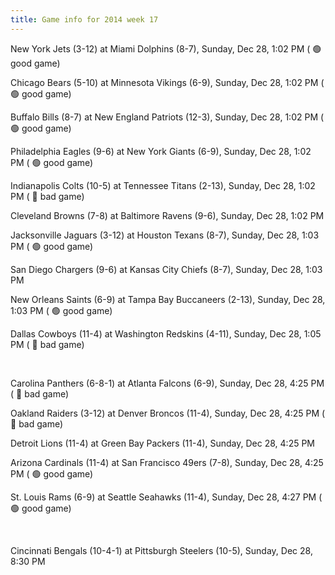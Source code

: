 ```yaml
---
title: Game info for 2014 week 17
---
```

New York Jets (3-12) at Miami Dolphins (8-7), Sunday, Dec 28, 1:02 PM (	:green_circle: good game)

Chicago Bears (5-10) at Minnesota Vikings (6-9), Sunday, Dec 28, 1:02 PM (	:green_circle: good game)

Buffalo Bills (8-7) at New England Patriots (12-3), Sunday, Dec 28, 1:02 PM (	:green_circle: good game)

Philadelphia Eagles (9-6) at New York Giants (6-9), Sunday, Dec 28, 1:02 PM (	:green_circle: good game)

Indianapolis Colts (10-5) at Tennessee Titans (2-13), Sunday, Dec 28, 1:02 PM (	:red_circle: bad game)

Cleveland Browns (7-8) at Baltimore Ravens (9-6), Sunday, Dec 28, 1:02 PM

Jacksonville Jaguars (3-12) at Houston Texans (8-7), Sunday, Dec 28, 1:03 PM (	:green_circle: good game)

San Diego Chargers (9-6) at Kansas City Chiefs (8-7), Sunday, Dec 28, 1:03 PM

New Orleans Saints (6-9) at Tampa Bay Buccaneers (2-13), Sunday, Dec 28, 1:03 PM (	:green_circle: good game)

Dallas Cowboys (11-4) at Washington Redskins (4-11), Sunday, Dec 28, 1:05 PM (	:red_circle: bad game)


<br/>

Carolina Panthers (6-8-1) at Atlanta Falcons (6-9), Sunday, Dec 28, 4:25 PM (	:red_circle: bad game)

Oakland Raiders (3-12) at Denver Broncos (11-4), Sunday, Dec 28, 4:25 PM (	:red_circle: bad game)

Detroit Lions (11-4) at Green Bay Packers (11-4), Sunday, Dec 28, 4:25 PM

Arizona Cardinals (11-4) at San Francisco 49ers (7-8), Sunday, Dec 28, 4:25 PM (	:green_circle: good game)

St. Louis Rams (6-9) at Seattle Seahawks (11-4), Sunday, Dec 28, 4:27 PM (	:green_circle: good game)


<br/>

Cincinnati Bengals (10-4-1) at Pittsburgh Steelers (10-5), Sunday, Dec 28, 8:30 PM

